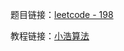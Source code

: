 题目链接：[leetcode - 198](https://leetcode-cn.com/problems/house-robber/)

教程链接：[小浩算法](https://www.geekxh.com/1.2.%E5%8A%A8%E6%80%81%E8%A7%84%E5%88%92%E7%B3%BB%E5%88%97/206.html)